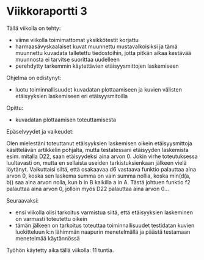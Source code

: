 # Viikkoraportti 3

Tällä viikolla on tehty:
- viime viikolla toimimattomat yksikkötestit korjattu
- harmaasävyskaalaiset kuvat muunnettu mustavalkoisiksi ja tämä muunnettu kuvadata talletettu tiedostoihin, jotta pitkän aikaa kestävää muunnosta ei tarvitse suorittaa uudelleen
- perehdytty tarkemmin käytettävien etäisyysmittojen laskemiseen

Ohjelma on edistynyt:
- luotu toiminnallisuudet kuvadatan plottaamiseen ja kuvien välisten etäisyyksien laskemiseen eri etäisyysmitoilla

Opittu:
- kuvadatan plottaamisen toteuttamisesta

Epäselvyydet ja vaikeudet:

Olen mielestäni toteuttanut etäisyyksien laskemisen oikein etäisyysmittoja käsittelävän artikkelin pohjalta, mutta testatessani etäisyyden laskemista esim. mitalla D22, saan etäisyydeksi aina arvon 0. Jokin virhe toteutuksessa luultavasti on, mutta en sellaista useiden tarkistuksienkaan jälkeen vielä löytänyt. Vaikuttaisi siltä, että osakaavaa d6 vastaava funktio palauttaa aina arvon 0, koska sen laskema summa on vain summa nollia, koska min(d(a, b)) saa aina arvon nolla, kun b in B kaikilla a in A. Tästä johtuen funktio f2 palauttaa aina arvon 0, jolloin myös D22 palauttaa aina arvon 0...

Seuraavaksi:
- ensi viikolla olisi tarkoitus varmistua siitä, että etäisyyksien laskeminen on varmasti toteutettu oikein
- tämän jälkeen on tarkoitus toteuttaa toiminnallisuudet testidatan kuvien luokitteluun k:n lähimmän naapurin menetelmällä ja päästä testamaan menetelmää käytännössä

Työhön käytetty aika tällä viikolla: 11 tuntia.
